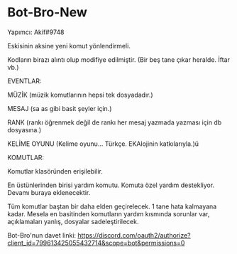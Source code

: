 # Bot-Bro-New

Yapımcı: Akif#9748

Eskisinin aksine yeni komut yönlendirmeli.

Kodların birazı alıntı olup modifiye edilmiştir. (Bir beş tane çıkar heralde. İftar vb.)

EVENTLAR:

MÜZİK (müzik komutlarının hepsi tek dosyadadır.)

MESAJ (sa as gibi basit şeyler için.)

RANK (rankı öğrenmek değil de rankı her mesaj yazmada yazması için db dosyasına.)

KELİME OYUNU (Kelime oyunu... Türkçe. EKAlojinin katkılarıyla.)ü

KOMUTLAR:

Komutlar klasöründen erişilebilir.

En üstünlerinden birisi yardım komutu. Komuta özel yardım destekliyor. Devamı buraya eklenecektir.

Tüm komutlar baştan bir daha elden geçirelecek. 1 tane hata kalmayana kadar. Mesela en basitinden komutların yardım kısmında sorunlar var, açıklamaları yanlış, dosyalar sadeleştirilecek.

Bot-Bro'nun davet linki:
https://discord.com/oauth2/authorize?client_id=799613425055432714&scope=bot&permissions=0

